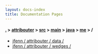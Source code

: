 ```yaml
---
layout: docs-index
title: Documentation Pages
---
```

#### [.](./../../../../../index) > [attribouter](./../../../../index) > [src](./../../../index) > [main](./../../index) > [java](./../index) > [me](./index) > **/**

- [jfenn / attribouter / data / ](jfenn/attribouter/data/)
- [jfenn / attribouter / wedges / ](jfenn/attribouter/wedges/)
